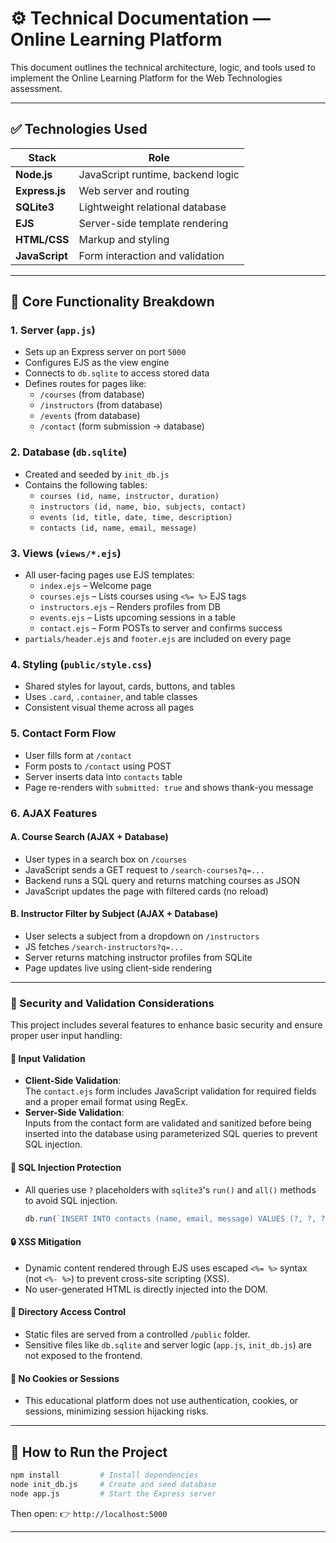 # ⚙️ Technical Documentation — Online Learning Platform

This document outlines the technical architecture, logic, and tools used to implement the Online Learning Platform for the Web Technologies assessment.

---

## ✅ Technologies Used

| Stack        | Role                              |
|--------------|------------------------------------|
| **Node.js**  | JavaScript runtime, backend logic |
| **Express.js** | Web server and routing            |
| **SQLite3**  | Lightweight relational database   |
| **EJS**      | Server-side template rendering    |
| **HTML/CSS** | Markup and styling                |
| **JavaScript** | Form interaction and validation |

---

## 🧠 Core Functionality Breakdown

### 1. Server (`app.js`)
- Sets up an Express server on port `5000`
- Configures EJS as the view engine
- Connects to `db.sqlite` to access stored data
- Defines routes for pages like:
  - `/courses` (from database)
  - `/instructors` (from database)
  - `/events` (from database)
  - `/contact` (form submission → database)

### 2. Database (`db.sqlite`)
- Created and seeded by `init_db.js`
- Contains the following tables:
  - `courses (id, name, instructor, duration)`
  - `instructors (id, name, bio, subjects, contact)`
  - `events (id, title, date, time, description)`
  - `contacts (id, name, email, message)`

### 3. Views (`views/*.ejs`)
- All user-facing pages use EJS templates:
  - `index.ejs` – Welcome page
  - `courses.ejs` – Lists courses using `<%= %>` EJS tags
  - `instructors.ejs` – Renders profiles from DB
  - `events.ejs` – Lists upcoming sessions in a table
  - `contact.ejs` – Form POSTs to server and confirms success
- `partials/header.ejs` and `footer.ejs` are included on every page

### 4. Styling (`public/style.css`)
- Shared styles for layout, cards, buttons, and tables
- Uses `.card`, `.container`, and table classes
- Consistent visual theme across all pages

### 5. Contact Form Flow
- User fills form at `/contact`
- Form posts to `/contact` using POST
- Server inserts data into `contacts` table
- Page re-renders with `submitted: true` and shows thank-you message

### 6. AJAX Features

#### A. Course Search (AJAX + Database)
- User types in a search box on `/courses`
- JavaScript sends a GET request to `/search-courses?q=...`
- Backend runs a SQL query and returns matching courses as JSON
- JavaScript updates the page with filtered cards (no reload)

#### B. Instructor Filter by Subject (AJAX + Database)
- User selects a subject from a dropdown on `/instructors`
- JS fetches `/search-instructors?q=...`
- Server returns matching instructor profiles from SQLite
- Page updates live using client-side rendering

---

### 🔐 Security and Validation Considerations

This project includes several features to enhance basic security and ensure proper user input handling:

#### 🧾 Input Validation
- **Client-Side Validation**:  
  The `contact.ejs` form includes JavaScript validation for required fields and a proper email format using RegEx.
- **Server-Side Validation**:  
  Inputs from the contact form are validated and sanitized before being inserted into the database using parameterized SQL queries to prevent SQL injection.

#### 🧱 SQL Injection Protection
- All queries use `?` placeholders with `sqlite3`'s `run()` and `all()` methods to avoid SQL injection.
  ```js
  db.run(`INSERT INTO contacts (name, email, message) VALUES (?, ?, ?)`, [...])
  ```

#### 🔒 XSS Mitigation
- Dynamic content rendered through EJS uses escaped `<%= %>` syntax (not `<%- %>`) to prevent cross-site scripting (XSS).
- No user-generated HTML is directly injected into the DOM.

#### 📁 Directory Access Control
- Static files are served from a controlled `/public` folder.
- Sensitive files like `db.sqlite` and server logic (`app.js`, `init_db.js`) are not exposed to the frontend.

#### 🚫 No Cookies or Sessions
- This educational platform does not use authentication, cookies, or sessions, minimizing session hijacking risks.

---

## 🚀 How to Run the Project

```bash
npm install         # Install dependencies
node init_db.js     # Create and seed database
node app.js         # Start the Express server
```

Then open:
👉 `http://localhost:5000`

---

